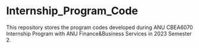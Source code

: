 # Internship_Program_Code
This repository stores the program codes developed during ANU CBEA6070 Internship Program with ANU Finance&Business Services in 2023 Semester 2.
